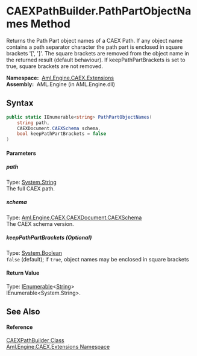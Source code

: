 CAEXPathBuilder.PathPartObjectNames Method
==========================================
Returns the Path Part object names of a CAEX Path. If any object name contains a path separator character the path part is enclosed in square brackets '[', ']'. The square brackets are removed from the object name in the returned result (default behaviour). If keepPathPartBrackets is set to true, square brackets are not removed.

  **Namespace:**  [Aml.Engine.CAEX.Extensions][1]  
  **Assembly:**  AML.Engine (in AML.Engine.dll)

Syntax
------

```csharp
public static IEnumerable<string> PathPartObjectNames(
	string path,
	CAEXDocument.CAEXSchema schema,
	bool keepPathPartBrackets = false
)
```

#### Parameters

##### *path*
Type: [System.String][2]  
The full CAEX path.

##### *schema*
Type: [Aml.Engine.CAEX.CAEXDocument.CAEXSchema][3]  
The CAEX schema version.

##### *keepPathPartBrackets* (Optional)
Type: [System.Boolean][4]  
`false` (default); if `true`, object names may be enclosed in square brackets

#### Return Value
Type: [IEnumerable][5]&lt;[String][2]>  
 IEnumerable&lt;System.String>. 

See Also
--------

#### Reference
[CAEXPathBuilder Class][6]  
[Aml.Engine.CAEX.Extensions Namespace][1]  

[1]: ../README.md
[2]: https://docs.microsoft.com/dotnet/api/system.string
[3]: ../../Aml.Engine.CAEX/CAEXDocument_CAEXSchema/README.md
[4]: https://docs.microsoft.com/dotnet/api/system.boolean
[5]: https://docs.microsoft.com/dotnet/api/system.collections.generic.ienumerable-1
[6]: README.md
[7]: https://www.automationml.org
[8]: ../../icons/logoShade.png